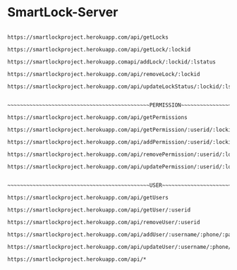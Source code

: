 # SmartLock-Server

~~~~~~~~~~~~~~~~~~~~~~~~~~~~~~~~~~~~~~~~~~~~~LOCK~~~~~~~~~~~~~~~~~~~~~~~~~~~~~~~~~~~~~~~~~~~~~~~~~~~~~~~~~~

https://smartlockproject.herokuapp.com/api/getLocks

https://smartlockproject.herokuapp.com/api/getLock/:lockid

https://smartlockproject.herokuapp.comapi/addLock/:lockid/:lstatus

https://smartlockproject.herokuapp.com/api/removeLock/:lockid 

https://smartlockproject.herokuapp.com/api/updateLockStatus/:lockid/:lstatus    


~~~~~~~~~~~~~~~~~~~~~~~~~~~~~~~~~~~~~~~~~~~~~PERMISSION~~~~~~~~~~~~~~~~~~~~~~~~~~~~~~~~~~~~~~~~~~~~~~~~~~~~~~

https://smartlockproject.herokuapp.com/api/getPermissions     

https://smartlockproject.herokuapp.com/api/getPermission/:userid/:lockid    

https://smartlockproject.herokuapp.com/api/addPermission/:userid/:lockid/:physicalId/:frequency/:duration1/:duration2/:duration3/:duration4/:duration5/:duration6/:duration7

https://smartlockproject.herokuapp.com/api/removePermission/:userid/:lockid

https://smartlockproject.herokuapp.com/api/updatePermission/:userid/:lockid/:physicalId/:frequency/:duration1/:duration2/:duration3/:duration4/:duration5/:duration6/:duration7    


~~~~~~~~~~~~~~~~~~~~~~~~~~~~~~~~~~~~~~~~~~~~~USER~~~~~~~~~~~~~~~~~~~~~~~~~~~~~~~~~~~~~~~~~~~~~~~~~~~~~~~~~~

https://smartlockproject.herokuapp.com/api/getUsers

https://smartlockproject.herokuapp.com/api/getUser/:userid

https://smartlockproject.herokuapp.com/api/removeUser/:userid

https://smartlockproject.herokuapp.com/api/addUser/:username/:phone/:password

https://smartlockproject.herokuapp.com/api/updateUser/:username/:phone/:password

https://smartlockproject.herokuapp.com/api/*

